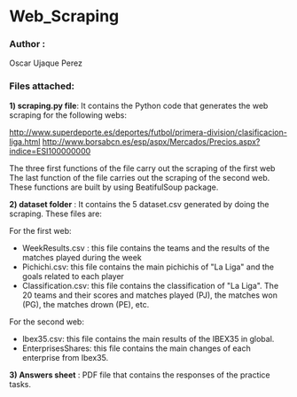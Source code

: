 # Web_Scraping


### Author : 
  Oscar Ujaque Perez
  
  
### Files attached:

**1) scraping.py file**: It contains the Python code that generates the web scraping for the following webs:

http://www.superdeporte.es/deportes/futbol/primera-division/clasificacion-liga.html
http://www.borsabcn.es/esp/aspx/Mercados/Precios.aspx?indice=ESI100000000

The three first functions of the file carry out the scraping of the first web
The last function of the file carries out the scraping of the second web.
These functions are built by using BeatifulSoup package.

**2) dataset folder** : It contains the 5 dataset.csv generated by doing the scraping. These files are:

For the first web:
+ WeekResults.csv : this file contains the teams and the results of the matches played during the week
+ Pichichi.csv: this file contains the main pichichis of "La Liga" and the goals related to each player
+ Classification.csv: this file contains the classification of "La Liga". The 20 teams and their scores and matches played (PJ), the matches won (PG), the matches drown (PE), etc.

For the second web:
+ Ibex35.csv: this file contains the main results of the IBEX35 in global.
+ EnterprisesShares: this file contains the main changes of each enterprise from Ibex35.

**3) Answers sheet** : PDF file that contains the responses of the practice tasks.              
